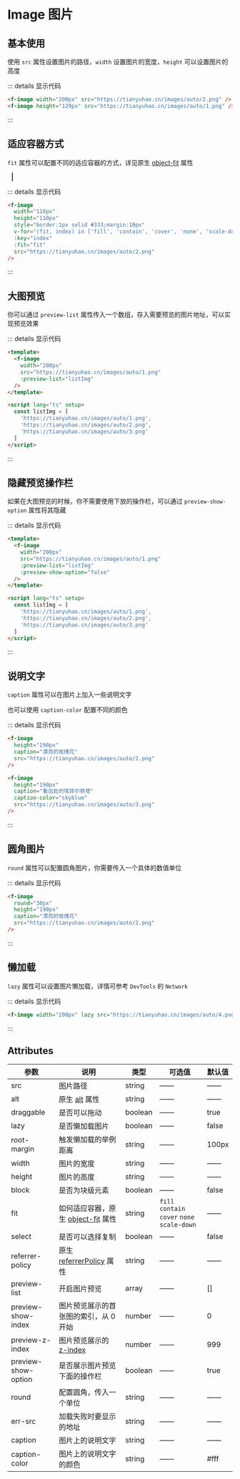 # Image 图片

## 基本使用

使用 `src` 属性设置图片的路径，`width` 设置图片的宽度，`height` 可以设置图片的高度

<f-image width="200px" src="https://tianyuhao.cn/images/auto/2.png" />

<f-image height="129px" src="https://tianyuhao.cn/images/auto/1.png" />

::: details 显示代码

```html
<f-image width="200px" src="https://tianyuhao.cn/images/auto/2.png" />
<f-image height="129px" src="https://tianyuhao.cn/images/auto/1.png" />
```

:::

## 适应容器方式

`fit` 属性可以配置不同的适应容器的方式，详见原生 [object-fit](https://developer.mozilla.org/en-US/docs/Web/CSS/object-fit#try_it) 属性

<f-image
    width="110px"
    height="110px"
    style="border:1px solid #333;margin:10px"
    v-for="(fit, index) in ['fill', 'contain', 'cover', 'none', 'scale-down']"
    :key="index"
    :fit="fit"
    src="https://tianyuhao.cn/images/auto/2.png"
/>

::: details 显示代码

```html
<f-image
  width="110px"
  height="110px"
  style="border:1px solid #333;margin:10px"
  v-for="(fit, index) in ['fill', 'contain', 'cover', 'none', 'scale-down']"
  :key="index"
  :fit="fit"
  src="https://tianyuhao.cn/images/auto/2.png"
/>
```

:::

## 大图预览

你可以通过 `preview-list` 属性传入一个数组，存入需要预览的图片地址，可以实现预览效果

<f-image
  width="200px"
  src="https://tianyuhao.cn/images/auto/1.png"
  :preview-list="listImg"
/>

::: details 显示代码

```html
<template>
  <f-image
    width="200px"
    src="https://tianyuhao.cn/images/auto/1.png"
    :preview-list="listImg"
  />
</template>

<script lang="ts" setup>
  const listImg = [
    'https://tianyuhao.cn/images/auto/1.png',
    'https://tianyuhao.cn/images/auto/2.png',
    'https://tianyuhao.cn/images/auto/3.png'
  ]
</script>
```

:::

## 隐藏预览操作栏

如果在大图预览的时候，你不需要使用下放的操作栏，可以通过 `preview-show-option` 属性将其隐藏

<f-image
  width="200px"
  src="https://tianyuhao.cn/images/auto/1.png"
  :preview-list="listImg"
  :preview-show-option="false"
/>

::: details 显示代码

```html
<template>
  <f-image
    width="200px"
    src="https://tianyuhao.cn/images/auto/1.png"
    :preview-list="listImg"
    :preview-show-option="false"
  />
</template>

<script lang="ts" setup>
  const listImg = [
    'https://tianyuhao.cn/images/auto/1.png',
    'https://tianyuhao.cn/images/auto/2.png',
    'https://tianyuhao.cn/images/auto/3.png'
  ]
</script>
```

:::

## 说明文字

`caption` 属性可以在图片上加入一些说明文字

也可以使用 `caption-color` 配置不同的颜色

<f-image height="190px" caption="漂亮的玫瑰花" src="https://tianyuhao.cn/images/auto/2.png" />

<f-image height="190px" caption="看远处的埃菲尔铁塔" caption-color="skyblue" src="https://tianyuhao.cn/images/auto/3.png" />

::: details 显示代码

```html
<f-image
  height="190px"
  caption="漂亮的玫瑰花"
  src="https://tianyuhao.cn/images/auto/2.png"
/>

<f-image
  height="190px"
  caption="看远处的埃菲尔铁塔"
  caption-color="skyblue"
  src="https://tianyuhao.cn/images/auto/3.png"
/>
```

:::

## 圆角图片

`round` 属性可以配置圆角图片，你需要传入一个具体的数值单位

<f-image round="30px" height="190px" caption="漂亮的玫瑰花" src="https://tianyuhao.cn/images/auto/2.png" />

::: details 显示代码

```html
<f-image
  round="30px"
  height="190px"
  caption="漂亮的玫瑰花"
  src="https://tianyuhao.cn/images/auto/2.png"
/>
```

:::

## 懒加载

`lazy` 属性可以设置图片懒加载，详情可参考 `DevTools` 的 `Network`

<f-image width="200px" lazy src="https://tianyuhao.cn/images/auto/4.png" />

::: details 显示代码

```html
<f-image width="200px" lazy src="https://tianyuhao.cn/images/auto/4.png" />
```

:::

## Attributes

| 参数                | 说明                                                                                                         | 类型    | 可选值                                       | 默认值 |
| ------------------- | ------------------------------------------------------------------------------------------------------------ | ------- | -------------------------------------------- | ------ |
| src                 | 图片路径                                                                                                     | string  | ——                                           | ——     |
| alt                 | 原生 [alt](https://developer.mozilla.org/zh-CN/docs/Web/HTML/Element/img#attr-alt) 属性                      | string  | ——                                           | ——     |
| draggable           | 是否可以拖动                                                                                                 | boolean | ——                                           | true   |
| lazy                | 是否懒加载图片                                                                                               | boolean | ——                                           | false  |
| root-margin         | 触发懒加载的举例距离                                                                                         | string  | ——                                           | 100px  |
| width               | 图片的宽度                                                                                                   | string  | ——                                           | ——     |
| height              | 图片的高度                                                                                                   | string  | ——                                           | ——     |
| block               | 是否为块级元素                                                                                               | boolean | ——                                           | false  |
| fit                 | 如何适应容器，原生 [object-fit](https://developer.mozilla.org/en-US/docs/Web/CSS/object-fit#try_it) 属性     | string  | `fill` `contain` `cover` `none` `scale-down` | ——     |
| select              | 是否可以选择复制                                                                                             | boolean | ——                                           | false  |
| referrer-policy     | 原生 [referrerPolicy](https://developer.mozilla.org/en-US/docs/Web/HTTP/Headers/Referrer-Policy#syntax) 属性 | string  | ——                                           | ——     |
| preview-list        | 开启图片预览                                                                                                 | array   | ——                                           | []     |
| preview-show-index  | 图片预览展示的首张图的索引，从 0 开始                                                                        | number  | ——                                           | 0      |
| preview-z-index     | 图片预览展示的 [z-index](https://developer.mozilla.org/zh-CN/docs/Web/CSS/z-index)                           | number  | ——                                           | 999    |
| preview-show-option | 是否展示图片预览下面的操作栏                                                                                 | boolean | ——                                           | true   |
| round               | 配置圆角，传入一个单位                                                                                       | string  | ——                                           | ——     |
| err-src             | 加载失败时要显示的地址                                                                                       | string  | ——                                           | ——     |
| caption             | 图片上的说明文字                                                                                             | string  | ——                                           | ——     |
| caption-color       | 图片上的说明文字的颜色                                                                                       | string  | ——                                           | #fff   |

<script setup>
  const listImg = [
    'https://tianyuhao.cn/images/auto/1.png',
    'https://tianyuhao.cn/images/auto/2.png',
    'https://tianyuhao.cn/images/auto/3.png'
  ]
</script>
